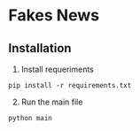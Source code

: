 # Fakes News

## Installation

1. Install requeriments

```
pip install -r requirements.txt
```

2. Run the main file

```
python main
```